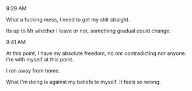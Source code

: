 9:29 AM

What a fucking mess, I need to get my shit straight.

Its up to Mr whether I leave or not, something gradual could change.

9:41 AM

At this point, I have my absolute freedom, no onr contradicting nor anyone. I'm with myself at this point. 

I ran away from home. 

What I'm doing is against my beliefs to myself. It feels so wrong. 